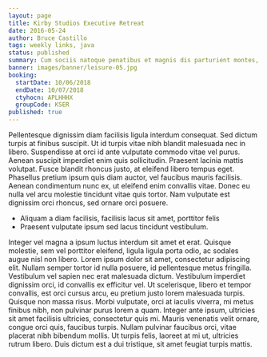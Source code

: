 ```yaml
---
layout: page
title: Kirby Studios Executive Retreat
date: 2016-05-24
author: Bruce Castillo
tags: weekly links, java
status: published
summary: Cum sociis natoque penatibus et magnis dis parturient montes, nascetur.
banner: images/banner/leisure-05.jpg
booking:
  startDate: 10/06/2018
  endDate: 10/07/2018
  ctyhocn: APLHHHX
  groupCode: KSER
published: true
---
```

Pellentesque dignissim diam facilisis ligula interdum consequat. Sed dictum turpis at finibus suscipit. Ut id turpis vitae nibh blandit malesuada nec in libero. Suspendisse at orci id ante vulputate commodo vitae vel purus. Aenean suscipit imperdiet enim quis sollicitudin. Praesent lacinia mattis volutpat. Fusce blandit rhoncus justo, at eleifend libero tempus eget. Phasellus pretium ipsum quis diam auctor, vel faucibus mauris facilisis. Aenean condimentum nunc ex, ut eleifend enim convallis vitae. Donec eu nulla vel arcu molestie tincidunt vitae quis tortor. Nam vulputate est dignissim orci rhoncus, sed ornare orci posuere.

* Aliquam a diam facilisis, facilisis lacus sit amet, porttitor felis
* Praesent vulputate ipsum sed lacus tincidunt vestibulum.

Integer vel magna a ipsum luctus interdum sit amet et erat. Quisque molestie, sem vel porttitor eleifend, ligula ligula porta odio, ac sodales augue nisl non libero. Lorem ipsum dolor sit amet, consectetur adipiscing elit. Nullam semper tortor id nulla posuere, id pellentesque metus fringilla. Vestibulum vel sapien nec erat malesuada dictum. Vestibulum imperdiet dignissim orci, id convallis ex efficitur vel. Ut scelerisque, libero et tempor convallis, est orci cursus arcu, eu pretium justo lorem malesuada turpis. Quisque non massa risus. Morbi vulputate, orci at iaculis viverra, mi metus finibus nibh, non pulvinar purus lorem a quam. Integer ante ipsum, ultricies sit amet facilisis ultricies, consectetur quis mi. Mauris venenatis velit ornare, congue orci quis, faucibus turpis. Nullam pulvinar faucibus orci, vitae placerat nibh bibendum mollis. Ut turpis felis, laoreet at mi ut, ultricies rutrum libero. Duis dictum est a dui tristique, sit amet feugiat turpis mattis.
